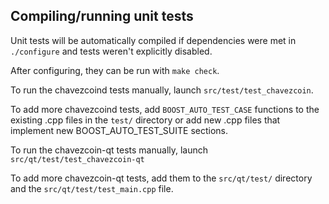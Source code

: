 Compiling/running unit tests
------------------------------------

Unit tests will be automatically compiled if dependencies were met in `./configure`
and tests weren't explicitly disabled.

After configuring, they can be run with `make check`.

To run the chavezcoind tests manually, launch `src/test/test_chavezcoin`.

To add more chavezcoind tests, add `BOOST_AUTO_TEST_CASE` functions to the existing
.cpp files in the `test/` directory or add new .cpp files that
implement new BOOST_AUTO_TEST_SUITE sections.

To run the chavezcoin-qt tests manually, launch `src/qt/test/test_chavezcoin-qt`

To add more chavezcoin-qt tests, add them to the `src/qt/test/` directory and
the `src/qt/test/test_main.cpp` file.
